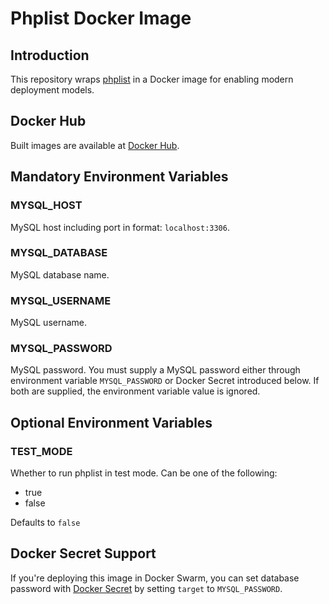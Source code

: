 # Phplist Docker Image

## Introduction

This repository wraps [phplist](https://github.com/phpList/phplist3) in a Docker image for enabling modern deployment models.

## Docker Hub

Built images are available at [Docker Hub](https://hub.docker.com/r/xjonathanlei/phplist).

## Mandatory Environment Variables

### MYSQL_HOST

MySQL host including port in format: `localhost:3306`.

### MYSQL_DATABASE

MySQL database name.

### MYSQL_USERNAME

MySQL username.

### MYSQL_PASSWORD

MySQL password. You must supply a MySQL password either through environment variable `MYSQL_PASSWORD` or Docker Secret introduced below. If both are supplied, the environment variable value is ignored.

## Optional Environment Variables

### TEST_MODE

Whether to run phplist in test mode. Can be one of the following:

- true
- false

Defaults to `false`

## Docker Secret Support

If you're deploying this image in Docker Swarm, you can set database password with [Docker Secret](https://docs.docker.com/engine/swarm/secrets/) by setting `target` to `MYSQL_PASSWORD`.